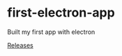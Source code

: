 # first-electron-app
Built my first app with electron

[Releases](https://github.com/soyabn09/first-electron-app/releases)
